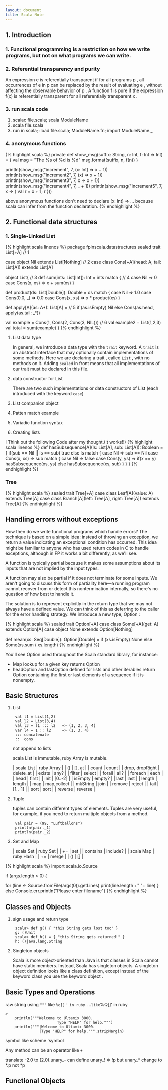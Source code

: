 ```yaml
---
layout: document
title: Scala Note
---
```

## 1. Introduction

### 1. Functional programming is a restriction on how we write programs, but not on what programs we can write.

### 2. Referential transparency and purity
An expression e is referentially transparent if for all programs p , all
occurrences of e in p can be replaced by the result of evaluating e ,
without affecting the observable behavior of p . A function f is pure if the expression f(x) is referentially transparent for all referentially
transparent x .

### 3. run scala code
1. scalac file.scala; scala ModuleName
2. scala file.scala
3. run in scala; :load file.scala; ModuleName.fn; import ModuleName._

### 4. anonymous functions
{% highlight scala %}
private def show_msg(suffix: String, n: Int, f: Int => Int) = {
  val msg = "The %s of %d is %d"
  msg.format(suffix, n, f(n))
}

println(show_msg("increment", 7, (x: Int) => x + 1))
println(show_msg("increment2", 7, (x) => x + 1))
println(show_msg("increment3", 7, x => x + 1))
println(show_msg("increment4", 7, _ + 1))
println(show_msg("increment5", 7, x => { val r = x + 1; r }))

above anonymous functions don't need to declare (x: Int) => ...
because scala can infer from the function declaration.
{% endhighlight %}

## 2. Functional data structures

### 1. Single-Linked List
{% highlight scala linenos %}
package fpinscala.datastructures
sealed trait List[+A] // 1

case object Nil extends List[Nothing]  // 2
case class Cons[+A](head: A, tail: List[A]) extends List[A]

object List{  // 3
  def sum(ints: List[Int]): Int = ints match { // 4
    case Nil => 0
    case Cons(x, xs) => x + sum(xs)
  }

  def product(ds: List[Double]): Double = ds match {
    case Nil => 1.0
    case Cons(0.0, _) => 0.0
    case Cons(x, xs) => x * product(xs)
  }

  def apply[A](as: A*): List[A] = // 5
    if (as.isEmpty) Nil
    else Cons(as.head, apply(as.tail: _*))

  val example = Cons(1, Cons(2, Cons(3, NIL))) // 6
  val example2 = List(1,2,3)
  val total = sum(example)
}
{% endhighlight %}
1. List data type

    In general, we introduce a data type with the `trait` keyword. A `trait` is an abstract interface that may optionally contain implementations of some methods. Here we are declaring a trait , called `List` ,
    with no methods on it. Adding `sealed` in front means that all implementations of our trait must be declared in this file.

2. data constructor for List

    There are two such implementations or data constructors of List (each
    introduced with the keyword `case`)

3. List companion object
4. Patten match example
5. Variadic function syntax
6. Creating lists

I Think out the following Code after my thought.(It works!!)
{% highlight scala linenos %}
def hasSubsequence[A](ls: List[A], sub: List[A]): Boolean = {
    if(sub == Nil || ls == sub)
      true
    else
      ls match {
        case Nil => sub == Nil
        case Cons(x, xs) => sub match {
                              case Nil => false
                              case Cons(y, ys) => if(x == y)
                                                    hasSubsequence(xs, ys)
                                                  else
                                                    hasSubsequence(xs, sub)
                            }
      }
  }
{% endhighlight %}

### Tree
{% highlight scala %}
sealed trait Tree[+A]
case class Leaf[A](value: A) extends Tree[A]
case class Branch[A](left: Tree[A], right: Tree[A]) extends Tree[A]
{% endhighlight %}

## Handling errors without exceptions
How then do we write functional programs which handle errors? The technique is based on a simple idea: instead of throwing an exception, we return a value indicating an exceptional condition has occurred. This idea might be familiar to anyone who has used return codes in C to
handle exceptions, although in FP it works a bit differently, as we'll see.

A function is typically partial because it makes some assumptions
about its inputs that are not implied by the input types.

A function may also be partial if it does not terminate for some inputs. We aren't going to discuss
this form of partiality here—a running program cannot recover from or detect this nontermination internally, so
there's no question of how best to handle it.

The solution is to represent explicitly in the return type that we may not always have a defined value. We can think of this as deferring to the caller for the error handling strategy. We introduce a new type, Option :

{% highlight scala %}
sealed trait Option[+A]
case class Some[+A](get: A) extends Option[A]
case object None extends Option[Nothing]

def mean(xs: Seq[Double]): Option[Double] =
  if (xs.isEmpty) None
  else Some(xs.sum / xs.length)
{% endhighlight %}

You'll see Option used throughout the Scala standard library, for instance:

- Map lookup for a given key returns Option
- headOption and lastOption defined for lists and other iterables return Option containing the first or last elements of a sequence if it is nonempty.

## Basic Structures
1. List
    
    >
        val l1 = List(1,2)
        val l2 = List(3,4)
        val l3 = l1 ::: l2   => (1, 2, 3, 4)
        var l4 = 1 :: l2     => (1, 3, 4)
        ::: concatenate
        ::  cons


    not append to lists

    scala List is immutable, ruby Array is mutable.

    | scala List | ruby Array |
    | () | [], at |
    | count | count |
    | drop, dropRight | delete_at |
    | exists | any? |
    | filter | select |
    | forall | all? |
    | foreach | each |
    | head | first |
    | init | [0..-2] |
    | isEmpty | empty? |
    | last | last |
    | length | length |
    | map | map,collect |
    | mkString | join |
    | remove | reject |
    | tail | [1..-1] |
    | sort | sort |
    | reverse | reverse |

2. Tuple

    tuples can contain different types of elements.
    Tuples are very useful, for example, if you need to return multiple objects from a method.

    >
        val pair = (99, "Luftballons")
        println(pair._1)
        println(pair._2)
        

3. Set and Map

    | scala Set | ruby Set |
    | += | set |
    | contains | include? |
    | scala Map | ruby Hash |
    | += | merge |
    | () | [] |



{% highlight scala %}
import scala.io.Source
  
if (args.length > 0) {

  for (line <- Source.fromFile(args(0)).getLines)
    print(line.length +" "+ line)
}
else
  Console.err.println("Please enter filename")
{% endhighlight %}

## Classes and Objects
1. sign usage and return type

    >
        scala> def g() { "this String gets lost too" }
        g: ()Unit
        scala> def h() = { "this String gets returned!" }
        h: ()java.lang.String
2. Singleton objects

    Scala is more object-oriented than Java is that classes in Scala cannot have static members. Instead, Scala has singleton objects. A singleton object definition looks like a class definition, except instead of the keyword class you use the keyword object .

## Basic Types and Operations

raw string using `"""` like `%q[]' in ruby
`...` like `%Q[]' in ruby

    >
        println("""Welcome to Ultamix 3000.
                           Type "HELP" for help.""")
        println("""|Welcome to Ultamix 3000.
                   |Type "HELP" for help.""".stripMargin)

symbol like scheme 'symbol

Any method can be an operator like `+`

translate -2.0 to (2.0).unary_-
can define unary_! => !p
but unary_* change to *.p not *p

## Functional Objects










